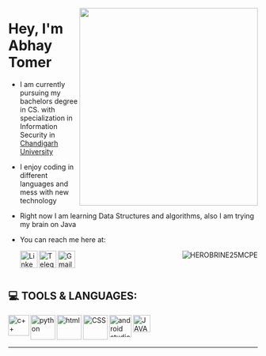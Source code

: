 <p align="right">
  <img src ="https://media1.giphy.com/media/naiatn5LxTOsU/giphy.gif?cid=ecf05e47a50ejvp8g2gdymgech3iyafg3rsp9n71cdywis5n&rid=giphy.gif&ct=g" width = "360" height = "400" align = "right">
  </p>

# Hey, I'm Abhay Tomer

- I am currently pursuing my bachelors degree in CS. with specialization in Information Security in [Chandigarh University](https://www.cuchd.in/)
- I enjoy coding in different languages and mess with new technology
- Right now I am learning Data Structures and algorithms, also I am trying my brain on Java
- You can reach me here at:
  
  <a href="https://www.linkedin.com/in/abhay-tomer-65843b1a0/" target="_blank">
  <img align="left" alt="Linkedin " width="35px" src="https://image.flaticon.com/icons/png/512/185/185964.png" />
  </a>
    
    <a href="https://t.me/HEROBRINE25MCPE" target="_blank">
  <img align="left" alt="Telegram" width="35px" src="https://image.flaticon.com/icons/png/512/906/906377.png" />
  </a>
  
    <a href="mailto:imherobrine25@gmail.com" target="_blank">
  <img align="left" alt="Gmail" width="35px" src="https://image.flaticon.com/icons/png/512/732/732200.png" />
  </a>
  
<p align="right"> <img src="https://komarev.com/ghpvc/?username=HEROBRINE25MCPE&label=Profile%20views&color=0e75b6&style=flat" alt="HEROBRINE25MCPE"/> </p>

<br>

## 💻 TOOLS & LANGUAGES:

<img align="left" src ="https://upload.wikimedia.org/wikipedia/commons/thumb/1/18/ISO_C%2B%2B_Logo.svg/1200px-ISO_C%2B%2B_Logo.svg.png" alt="c++" width="42px">
<img align="left" src ="https://image.flaticon.com/icons/png/512/2721/2721287.png" alt="python" width="50px">
<img align="left" src ="https://image.flaticon.com/icons/png/512/888/888859.png" alt="html" width="50px">
<img align="left" src ="https://image.flaticon.com/icons/png/512/888/888847.png" alt="CSS" width="50px">
<img align="left" src ="https://upload.wikimedia.org/wikipedia/commons/thumb/e/e3/Android_Studio_Icon_%282014-2019%29.svg/512px-Android_Studio_Icon_%282014-2019%29.svg.png" alt="android studios" width="45px">
<img align="left" src ="https://upload.wikimedia.org/wikipedia/pt/3/30/Java_programming_language_logo.svg" alt="JAVA" width = "35px"> 
<br><br><br>
<hr>



